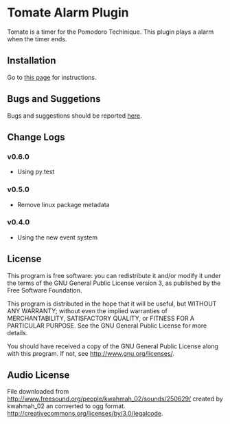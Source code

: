 Tomate Alarm Plugin
===================

Tomate is a timer for the Pomodoro Techinique.
This plugin plays a alarm when the timer ends.

Installation
------------

Go to [this page](https://github.com/eliostvs/tomate-gtk) for instructions.

Bugs and Suggetions
-------------------

Bugs and suggestions should be reported [here](https://github.com/eliostvs/tomate-alarm-plugin/issues).

Change Logs
-----------

### v0.6.0

- Using py.test

### v0.5.0

- Remove linux package metadata

### v0.4.0

- Using the new event system

License
-------

This program is free software: you can redistribute it and/or modify it
under the terms of the GNU General Public License version 3, as published
by the Free Software Foundation.

This program is distributed in the hope that it will be useful, but
WITHOUT ANY WARRANTY; without even the implied warranties of
MERCHANTABILITY, SATISFACTORY QUALITY, or FITNESS FOR A PARTICULAR
PURPOSE.  See the GNU General Public License for more details.

You should have received a copy of the GNU General Public License along
with this program.  If not, see <http://www.gnu.org/licenses/>.


Audio License
-------------

File downloaded from http://www.freesound.org/people/kwahmah_02/sounds/250629/
created by kwahmah_02 an converted to ogg format.
http://creativecommons.org/licenses/by/3.0/legalcode.
